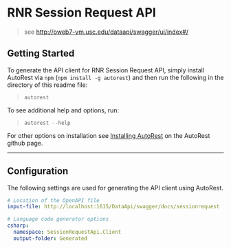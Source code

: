 ﻿# RNR Session Request API 
> see http://oweb7-vm.usc.edu/dataapi/swagger/ui/index#/ 

## Getting Started 
To generate the API client for RNR Session Request API, simply install AutoRest via `npm` (`npm install -g autorest`) and then run the following in the directory of this readme file:
> `autorest`

To see additional help and options, run:
> `autorest --help`

For other options on installation see [Installing AutoRest](https://aka.ms/autorest/install) on the AutoRest github page.

---

## Configuration 
The following settings are used for generating the API client using AutoRest.

``` yaml
# Location of the OpenAPI file
input-file: http://localhost:1615/DataApi/swagger/docs/sessionrequest

# Language code generator options
csharp:
  namespace: SessionRequestApi.Client
  output-folder: Generated
```